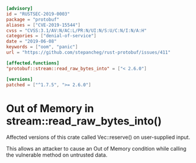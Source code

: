 ```toml
[advisory]
id = "RUSTSEC-2019-0003"
package = "protobuf"
aliases = ["CVE-2019-15544"]
cvss = "CVSS:3.1/AV:N/AC:L/PR:N/UI:N/S:U/C:N/I:N/A:H"
categories = ["denial-of-service"]
date = "2019-06-08"
keywords = ["oom", "panic"]
url = "https://github.com/stepancheg/rust-protobuf/issues/411"

[affected.functions]
"protobuf::stream::read_raw_bytes_into" = ["< 2.6.0"]

[versions]
patched = ["^1.7.5", ">= 2.6.0"]
```

# Out of Memory in stream::read_raw_bytes_into()

Affected versions of this crate called Vec::reserve() on user-supplied input.

This allows an attacker to cause an Out of Memory condition while calling the
vulnerable method on untrusted data.
